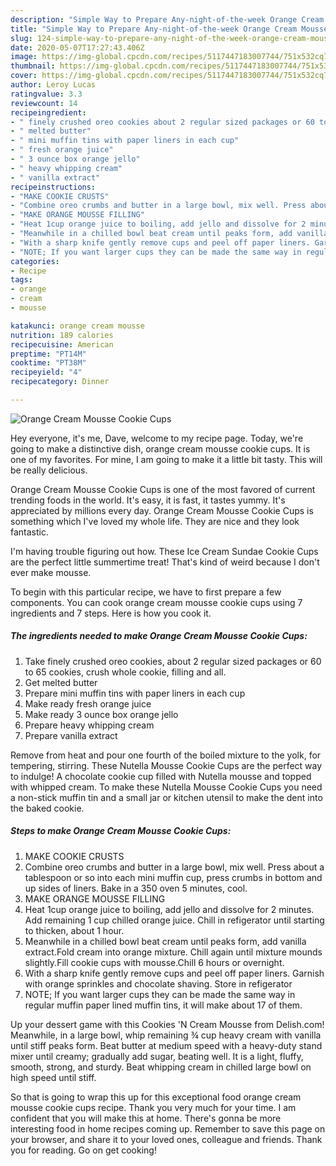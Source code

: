 ```yaml
---
description: "Simple Way to Prepare Any-night-of-the-week Orange Cream Mousse Cookie Cups"
title: "Simple Way to Prepare Any-night-of-the-week Orange Cream Mousse Cookie Cups"
slug: 124-simple-way-to-prepare-any-night-of-the-week-orange-cream-mousse-cookie-cups
date: 2020-05-07T17:27:43.406Z
image: https://img-global.cpcdn.com/recipes/5117447183007744/751x532cq70/orange-cream-mousse-cookie-cups-recipe-main-photo.jpg
thumbnail: https://img-global.cpcdn.com/recipes/5117447183007744/751x532cq70/orange-cream-mousse-cookie-cups-recipe-main-photo.jpg
cover: https://img-global.cpcdn.com/recipes/5117447183007744/751x532cq70/orange-cream-mousse-cookie-cups-recipe-main-photo.jpg
author: Leroy Lucas
ratingvalue: 3.3
reviewcount: 14
recipeingredient:
- " finely crushed oreo cookies about 2 regular sized packages or 60 to 65 cookies crush whole cookie filling and all"
- " melted butter"
- " mini muffin tins with paper liners in each cup"
- " fresh orange juice"
- " 3 ounce box orange jello"
- " heavy whipping cream"
- " vanilla extract"
recipeinstructions:
- "MAKE COOKIE CRUSTS"
- "Combine oreo crumbs and butter in a large bowl, mix well. Press about a tablespoon or so into each mini muffin cup, press crumbs in bottom and up sides of liners. Bake in a 350 oven 5 minutes, cool."
- "MAKE ORANGE MOUSSE FILLING"
- "Heat 1cup orange juice to boiling, add jello and dissolve for 2 minutes. Add remaining 1 cup chilled orange juice. Chill in refigerator until starting to thicken, about 1 hour."
- "Meanwhile in a chilled bowl beat cream until peaks form, add vanilla extract.Fold cream into orange mixture. Chill again until mixture mounds slightly.Fill cookie cups with mousse.Chill 6 hours or overnight."
- "With a sharp knife gently remove cups and peel off paper liners. Garnish with orange sprinkles and chocolate shaving. Store in refigerator"
- "NOTE; If you want larger cups they can be made the same way in regular muffin paper lined muffin tins, it will make about 17 of them."
categories:
- Recipe
tags:
- orange
- cream
- mousse

katakunci: orange cream mousse 
nutrition: 189 calories
recipecuisine: American
preptime: "PT14M"
cooktime: "PT38M"
recipeyield: "4"
recipecategory: Dinner

---
```



![Orange Cream Mousse Cookie Cups](https://img-global.cpcdn.com/recipes/5117447183007744/751x532cq70/orange-cream-mousse-cookie-cups-recipe-main-photo.jpg)

Hey everyone, it's me, Dave, welcome to my recipe page. Today, we're going to make a distinctive dish, orange cream mousse cookie cups. It is one of my favorites. For mine, I am going to make it a little bit tasty. This will be really delicious.

Orange Cream Mousse Cookie Cups is one of the most favored of current trending foods in the world. It's easy, it is fast, it tastes yummy. It's appreciated by millions every day. Orange Cream Mousse Cookie Cups is something which I've loved my whole life. They are nice and they look fantastic.

I&#39;m having trouble figuring out how. These Ice Cream Sundae Cookie Cups are the perfect little summertime treat! That&#39;s kind of weird because I don&#39;t ever make mousse.


To begin with this particular recipe, we have to first prepare a few components. You can cook orange cream mousse cookie cups using 7 ingredients and 7 steps. Here is how you cook it.

<!--inarticleads1-->

##### The ingredients needed to make Orange Cream Mousse Cookie Cups:

1. Take  finely crushed oreo cookies, about 2 regular sized packages or 60 to 65 cookies, crush whole cookie, filling and all.
1. Get  melted butter
1. Prepare  mini muffin tins with paper liners in each cup
1. Make ready  fresh orange juice
1. Make ready  3 ounce box orange jello
1. Prepare  heavy whipping cream
1. Prepare  vanilla extract


Remove from heat and pour one fourth of the boiled mixture to the yolk, for tempering, stirring. These Nutella Mousse Cookie Cups are the perfect way to indulge! A chocolate cookie cup filled with Nutella mousse and topped with whipped cream. To make these Nutella Mousse Cookie Cups you need a non-stick muffin tin and a small jar or kitchen utensil to make the dent into the baked cookie. 

<!--inarticleads2-->

##### Steps to make Orange Cream Mousse Cookie Cups:

1. MAKE COOKIE CRUSTS
1. Combine oreo crumbs and butter in a large bowl, mix well. Press about a tablespoon or so into each mini muffin cup, press crumbs in bottom and up sides of liners. Bake in a 350 oven 5 minutes, cool.
1. MAKE ORANGE MOUSSE FILLING
1. Heat 1cup orange juice to boiling, add jello and dissolve for 2 minutes. Add remaining 1 cup chilled orange juice. Chill in refigerator until starting to thicken, about 1 hour.
1. Meanwhile in a chilled bowl beat cream until peaks form, add vanilla extract.Fold cream into orange mixture. Chill again until mixture mounds slightly.Fill cookie cups with mousse.Chill 6 hours or overnight.
1. With a sharp knife gently remove cups and peel off paper liners. Garnish with orange sprinkles and chocolate shaving. Store in refigerator
1. NOTE; If you want larger cups they can be made the same way in regular muffin paper lined muffin tins, it will make about 17 of them.


Up your dessert game with this Cookies &#39;N Cream Mousse from Delish.com! Meanwhile, in a large bowl, whip remaining ¾ cup heavy cream with vanilla until stiff peaks form. Beat butter at medium speed with a heavy-duty stand mixer until creamy; gradually add sugar, beating well. It is a light, fluffy, smooth, strong, and sturdy. Beat whipping cream in chilled large bowl on high speed until stiff. 

So that is going to wrap this up for this exceptional food orange cream mousse cookie cups recipe. Thank you very much for your time. I am confident that you will make this at home. There's gonna be more interesting food in home recipes coming up. Remember to save this page on your browser, and share it to your loved ones, colleague and friends. Thank you for reading. Go on get cooking!
